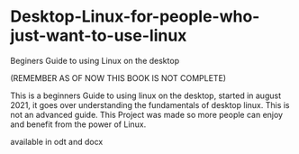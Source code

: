 # Desktop-Linux-for-people-who-just-want-to-use-linux
Beginers Guide to using Linux on the desktop

(REMEMBER AS OF NOW THIS BOOK IS NOT COMPLETE)

This is a beginners Guide to using linux on the desktop, started in august 2021, it goes over understanding the fundamentals of desktop linux. 
This is not an advanced guide. 
This Project was made so more people can enjoy and benefit from the power of Linux.

available in odt and docx
